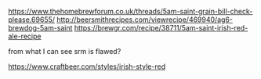 

https://www.thehomebrewforum.co.uk/threads/5am-saint-grain-bill-check-please.69655/
http://beersmithrecipes.com/viewrecipe/469940/ag6-brewdog-5am-saint
https://brewgr.com/recipe/38711/5am-saint-irish-red-ale-recipe

from what I can see srm is flawed?

https://www.craftbeer.com/styles/irish-style-red
